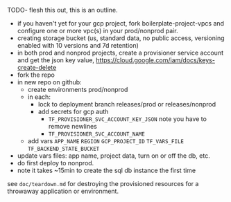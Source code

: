 TODO- flesh this out, this is an outline.

- if you haven't yet for your gcp project, fork boilerplate-project-vpcs and
  configure one or more vpc(s) in your prod/nonprod pair.
- creating storage bucket (us, standard data, no public access, versioning
  enabled with 10 versions and 7d retention)
- in both prod and nonprod projects, create a provisioner service account and
  get the json key value, https://cloud.google.com/iam/docs/keys-create-delete
- fork the repo
- in new repo on github:
  - create environments prod/nonprod
  - in each:
    - lock to deployment branch releases/prod or releases/nonprod
    - add secrets for gcp auth
      - `TF_PROVISIONER_SVC_ACCOUNT_KEY_JSON` note you have to remove newlines
      - `TF_PROVISIONER_SVC_ACCOUNT_NAME`
   - add vars `APP_NAME` `REGION` `GCP_PROJECT_ID` `TF_VARS_FILE` `TF_BACKEND_STATE_BUCKET`
- update vars files: app name, project data, turn on or off the db, etc.
- do first deploy to nonprod.
- note it takes ~15min to create the sql db instance the first time

see `doc/teardown.md` for destroying the provisioned resources for a throwaway
application or environment.
